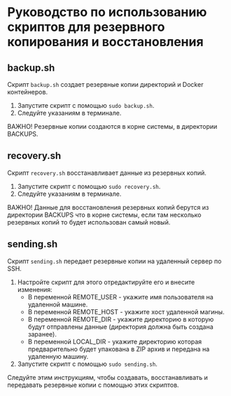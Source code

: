 # Руководство по использованию скриптов для резервного копирования и восстановления

## backup.sh
Скрипт `backup.sh` создает резервные копии директорий и Docker контейнеров.

1. Запустите скрипт с помощью `sudo backup.sh`.
2. Следуйте указаниям в терминале.

ВАЖНО! Резервные копии создаются в корне системы, в директории BACKUPS.

## recovery.sh
Скрипт `recovery.sh` восстанавливает данные из резервных копий.

1. Запустите скрипт с помощью `sudo recovery.sh`.
2. Следуйте указаниям в терминале.

ВАЖНО! Данные для восстановления резервных копий берутся из директории BACKUPS что в корне системы, если там несколько резервных копий то будет использован самый новый.

## sending.sh
Скрипт `sending.sh` передает резервные копии на удаленный сервер по SSH.

1. Настройте скрипт для этого отредактируйте его и внесите изменения:
   - В переменной REMOTE_USER - укажите имя пользователя на удаленной машине.
   - В переменной REMOTE_HOST - укажите хост удаленной магины.
   - В переменной REMOTE_DIR - укажите директорию в которую будут отправлены данные (директория должна быть создана заранее).
   - В переменной LOCAL_DIR - укажите директорию которая предварительно будет упакована в ZIP архив и передана на удаленную машину.
2. Запустите скрипт с помощью `sudo sending.sh`.

Следуйте этим инструкциям, чтобы создавать, восстанавливать и передавать резервные копии с помощью этих скриптов.